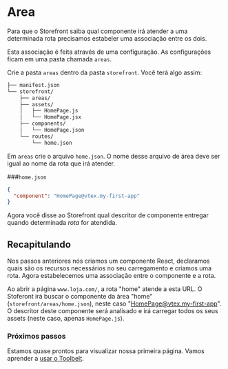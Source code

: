 # Area

Para que o Storefront saiba qual componente irá atender a uma determinada rota precisamos estabeler uma associação entre os dois.

Esta associação é feita através de uma configuração. As configurações ficam em uma pasta chamada `areas`.

Crie a pasta `areas` dentro da pasta `storefront`. Você terá algo assim:

```sh
├── manifest.json
└── storefront/
    ├── areas/
    ├── assets/
    │   ├── HomePage.js
    │   └── HomePage.jsx
    ├── components/
    │   └── HomePage.json
    └── routes/
        └── home.json
```

Em `areas` crie o arquivo `home.json`. O nome desse arquivo de área deve ser igual ao nome da rota que irá atender.

###`home.json`

```json
{
  "component": "HomePage@vtex.my-first-app"
}
```

Agora você disse ao Storefront qual descritor de componente entregar quando determinada _rota_ for atendida.


## Recapitulando

Nos passos anteriores nós criamos um componente React, declaramos quais são os recursos necessários no seu carregamento e criamos uma rota. Agora estabelecemos uma associação entre o componente e a rota.

Ao abrir a página `www.loja.com/`, a rota "home" atende a esta URL. O Stoferont irá buscar o componente da área "home" (`storefront/areas/home.json`), neste caso "HomePage@vtex.my-first-app". O descritor deste componente será analisado e irá  carregar todos os seus assets (neste caso, apenas `HomePage.js`).

### Próximos passos

Estamos quase prontos para visualizar nossa primeira página. Vamos aprender a [usar o Toolbelt](toolbelt.md).
